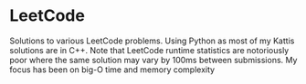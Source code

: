# LeetCode
Solutions to various LeetCode problems. Using Python as most of my Kattis solutions are in C++. Note that LeetCode runtime statistics are notoriously
poor where the same solution may vary by 100ms between submissions. My focus has been on big-O time and memory complexity
